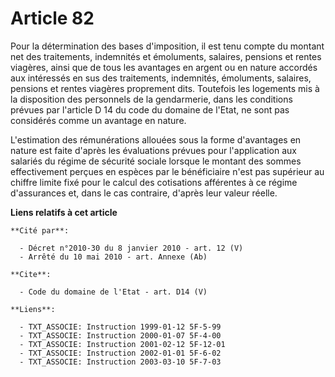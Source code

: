 # Article 82

Pour la détermination des bases d'imposition, il est tenu compte du montant net des traitements, indemnités et émoluments,
salaires, pensions et rentes viagères, ainsi que de tous les avantages en argent ou en nature accordés aux intéressés en sus
des traitements, indemnités, émoluments, salaires, pensions et rentes viagères proprement dits. Toutefois les logements mis à
la disposition des personnels de la gendarmerie, dans les conditions prévues par l'article D 14 du code du domaine de l'Etat,
ne sont pas considérés comme un avantage en nature.

L'estimation des rémunérations allouées sous la forme d'avantages en nature est faite d'après les évaluations prévues pour
l'application aux salariés du régime de sécurité sociale lorsque le montant des sommes effectivement perçues en espèces par
le bénéficiaire n'est pas supérieur au chiffre limite fixé pour le calcul des cotisations afférentes à ce régime d'assurances
et, dans le cas contraire, d'après leur valeur réelle.

**Liens relatifs à cet article**

	**Cité par**:

	  - Décret n°2010-30 du 8 janvier 2010 - art. 12 (V)
	  - Arrêté du 10 mai 2010 - art. Annexe (Ab)

	**Cite**:

	  - Code du domaine de l'Etat - art. D14 (V)

	**Liens**:

	  - TXT_ASSOCIE: Instruction 1999-01-12 5F-5-99
	  - TXT_ASSOCIE: Instruction 2000-01-07 5F-4-00
	  - TXT_ASSOCIE: Instruction 2001-02-12 5F-12-01
	  - TXT_ASSOCIE: Instruction 2002-01-01 5F-6-02
	  - TXT_ASSOCIE: Instruction 2003-03-10 5F-7-03
